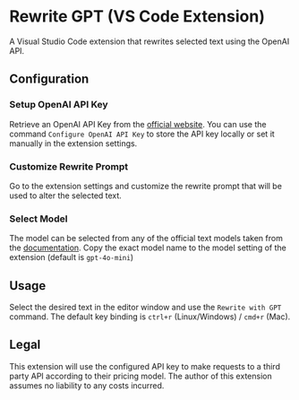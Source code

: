 # Rewrite GPT (VS Code Extension)

A Visual Studio Code extension that rewrites selected text using the OpenAI API.

## Configuration

### Setup OpenAI API Key

Retrieve an OpenAI API Key from the [official website](https://platform.openai.com/api-keys). You can use the command `Configure OpenAI API Key` to store the API key locally or set it manually in the extension settings.

### Customize Rewrite Prompt

Go to the extension settings and customize the rewrite prompt that will be used to alter the selected text.

### Select Model

The model can be selected from any of the official text models taken from the [documentation](https://platform.openai.com/docs/pricing). Copy the exact model name to the model setting of the extension (default is `gpt-4o-mini`)

## Usage

Select the desired text in the editor window and use the `Rewrite with GPT` command. The default key binding is `ctrl+r` (Linux/Windows) / `cmd+r` (Mac).

## Legal

This extension will use the configured API key to make requests to a third party API according to their pricing model. The author of this extension assumes no liability to any costs incurred. 
